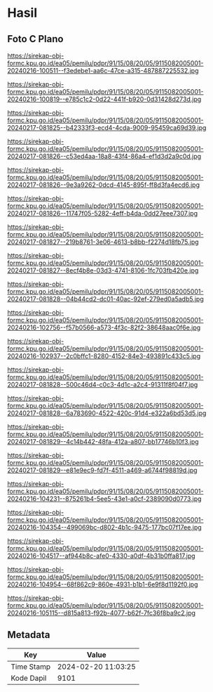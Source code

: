 # Hasil

## Foto C Plano

https://sirekap-obj-formc.kpu.go.id/ea05/pemilu/pdpr/91/15/08/20/05/9115082005001-20240216-100511--f3edebe1-aa6c-47ce-a315-487887225532.jpg

https://sirekap-obj-formc.kpu.go.id/ea05/pemilu/pdpr/91/15/08/20/05/9115082005001-20240216-100819--e785c1c2-0d22-441f-b920-0d31428d273d.jpg

https://sirekap-obj-formc.kpu.go.id/ea05/pemilu/pdpr/91/15/08/20/05/9115082005001-20240217-081825--b42333f3-ecd4-4cda-9009-95459ca69d39.jpg

https://sirekap-obj-formc.kpu.go.id/ea05/pemilu/pdpr/91/15/08/20/05/9115082005001-20240217-081826--c53ed4aa-18a8-43f4-86a4-ef1d3d2a9c0d.jpg

https://sirekap-obj-formc.kpu.go.id/ea05/pemilu/pdpr/91/15/08/20/05/9115082005001-20240217-081826--9e3a9262-0dcd-4145-895f-ff8d3fa4ecd6.jpg

https://sirekap-obj-formc.kpu.go.id/ea05/pemilu/pdpr/91/15/08/20/05/9115082005001-20240217-081826--11747f05-5282-4eff-b4da-0dd27eee7307.jpg

https://sirekap-obj-formc.kpu.go.id/ea05/pemilu/pdpr/91/15/08/20/05/9115082005001-20240217-081827--219b8761-3e06-4613-b8bb-f2274d18fb75.jpg

https://sirekap-obj-formc.kpu.go.id/ea05/pemilu/pdpr/91/15/08/20/05/9115082005001-20240217-081827--8ecf4b8e-03d3-4741-8106-1fc703fb420e.jpg

https://sirekap-obj-formc.kpu.go.id/ea05/pemilu/pdpr/91/15/08/20/05/9115082005001-20240217-081828--04b44cd2-dc01-40ac-92ef-279ed0a5adb5.jpg

https://sirekap-obj-formc.kpu.go.id/ea05/pemilu/pdpr/91/15/08/20/05/9115082005001-20240216-102756--f57b0566-a573-4f3c-82f2-38648aac0f6e.jpg

https://sirekap-obj-formc.kpu.go.id/ea05/pemilu/pdpr/91/15/08/20/05/9115082005001-20240216-102937--2c0bffc1-8280-4152-84e3-493891c433c5.jpg

https://sirekap-obj-formc.kpu.go.id/ea05/pemilu/pdpr/91/15/08/20/05/9115082005001-20240217-081828--500c46d4-c0c3-4d1c-a2c4-91311f8f04f7.jpg

https://sirekap-obj-formc.kpu.go.id/ea05/pemilu/pdpr/91/15/08/20/05/9115082005001-20240217-081828--6a783690-4522-420c-91d4-e322a6bd53d5.jpg

https://sirekap-obj-formc.kpu.go.id/ea05/pemilu/pdpr/91/15/08/20/05/9115082005001-20240217-081829--4c14b442-48fa-412a-a807-bb17746b10f3.jpg

https://sirekap-obj-formc.kpu.go.id/ea05/pemilu/pdpr/91/15/08/20/05/9115082005001-20240217-081829--e81e9ec9-fd7f-4511-a469-a6744f98819d.jpg

https://sirekap-obj-formc.kpu.go.id/ea05/pemilu/pdpr/91/15/08/20/05/9115082005001-20240216-104231--875261b4-5ee5-43e1-a0cf-2389090d0773.jpg

https://sirekap-obj-formc.kpu.go.id/ea05/pemilu/pdpr/91/15/08/20/05/9115082005001-20240216-104354--499069bc-d802-4b1c-9475-177bc07f17ee.jpg

https://sirekap-obj-formc.kpu.go.id/ea05/pemilu/pdpr/91/15/08/20/05/9115082005001-20240216-104517--af944b8c-afe0-4330-a0df-4b31b0ffa817.jpg

https://sirekap-obj-formc.kpu.go.id/ea05/pemilu/pdpr/91/15/08/20/05/9115082005001-20240216-104954--68f862c9-860e-4931-b1b1-6e9f8d1192f0.jpg

https://sirekap-obj-formc.kpu.go.id/ea05/pemilu/pdpr/91/15/08/20/05/9115082005001-20240216-105115--d815a813-f92b-4077-b62f-7fc36f8ba9c2.jpg


## Metadata

| Key        | Value               |
| ---------- | ------------------- |
| Time Stamp | 2024-02-20 11:03:25 |
| Kode Dapil | 9101                |



